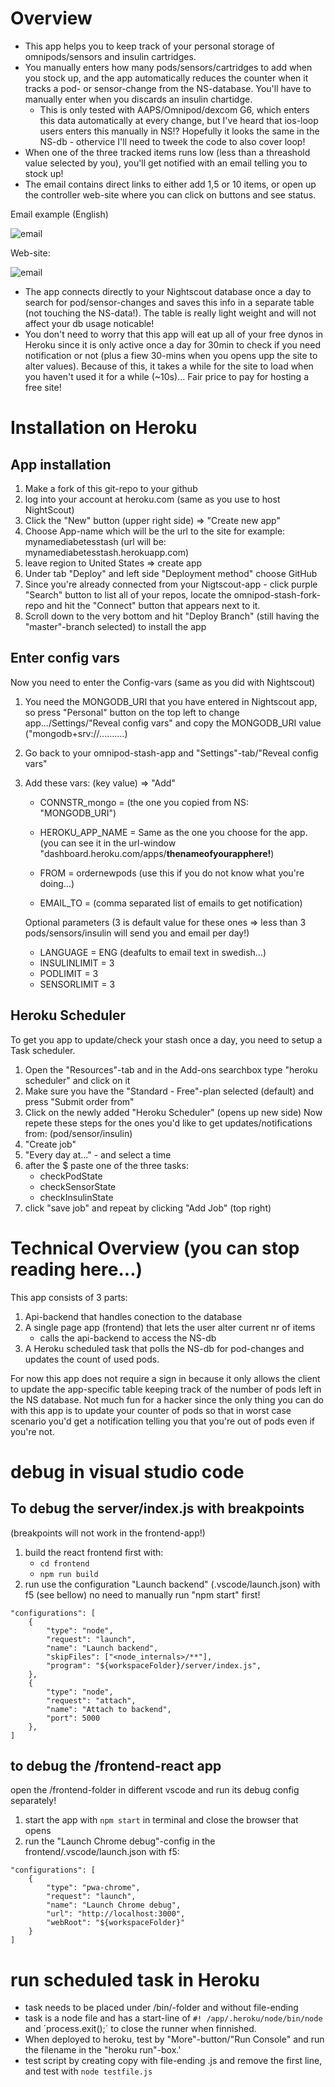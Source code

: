 # Overview
- This app helps you to keep track of your personal storage of omnipods/sensors and insulin cartridges.
- You manually enters how many pods/sensors/cartridges to add when you stock up, and the app automatically reduces the counter when it tracks a pod- or sensor-change from the NS-database. You'll have to manually enter when you discards an insulin chartidge.
    - This is only tested with AAPS/Omnipod/dexcom G6, which enters this data automatically at every change, but I've heard that ios-loop users enters this manually in NS!? Hopefully it looks the same in the NS-db - othervice I'll need to tweek the code to also cover loop! 
- When one of the three tracked items runs low (less than a threashold value selected by you), you'll get notified with an email telling you to stock up! 
- The email contains direct links to either add 1,5 or 10 items, or open up the controller web-site where you can click on buttons and see status. 

Email example (English)

![email](./Assets/email.png)

Web-site:

![email](./Assets/website.png)

- The app connects directly to your Nightscout database once a day to search for pod/sensor-changes and saves this info in a separate table (not touching the NS-data!). The table is really light weight and will not affect your db usage noticable!
- You don't need to worry that this app will eat up all of your free dynos in Heroku since it is only active once a day for 30min to check if you need notification or not (plus a fiew 30-mins when you opens upp the site to alter values). Because of this, it takes a while for the site to load when you haven't used it for a while (~10s)...
Fair price to pay for hosting a free site!



# Installation on Heroku
## App installation
1. Make a fork of this git-repo to your github
2. log into your account at heroku.com (same as you use to host NightScout)
3. Click the "New" button (upper right side) => "Create new app"
4. Choose App-name which will be the url to the site for example: mynamediabetesstash (url will be: mynamediabetesstash.herokuapp.com)
5. leave region to United States => create app
6. Under tab "Deploy" and left side "Deployment method" choose GitHub
7. Since you're already connected from your Nigtscout-app - click purple "Search" button to list all of your repos, locate the omnipod-stash-fork-repo and hit the "Connect" button that appears next to it.
8. Scroll down to the very bottom and hit "Deploy Branch" (still having the "master"-branch selected) to install the app

## Enter config vars
Now you need to enter the Config-vars (same as you did with Nightscout)
1. You need the MONGODB_URI that you have entered in Nightscout app, so press "Personal" button on the top left to change app.../Settings/"Reveal config vars" and copy the MONGODB_URI value ("mongodb+srv://..........)

2. Go back to your omnipod-stash-app and "Settings"-tab/"Reveal config vars" 
3. Add these vars: (key value) => "Add"
    - CONNSTR_mongo = (the one you copied from NS: "MONGODB_URI")
    - HEROKU_APP_NAME = Same as the one you choose for the app. (you can see it in the url-window "dashboard.heroku.com/apps/**thenameofyourapphere!**)

    - FROM = ordernewpods (use this if you do not know what you're doing...)
    - EMAIL_TO = (comma separated list of emails to get notification)

    Optional parameters (3 is default value for these ones => less than 3 pods/sensors/insulin will send you and email per day!)
    - LANGUAGE = ENG (deafults to email text in swedish...)
    - INSULINLIMIT = 3
    - PODLIMIT = 3
    - SENSORLIMIT = 3

## Heroku Scheduler
To get you app to update/check your stash once a day, you need to setup a Task scheduler.
1. Open the "Resources"-tab and in the Add-ons searchbox type "heroku scheduler" and click on it
2. Make sure you have the "Standard - Free"-plan selected (default) and press "Submit order from" 
3. Click on the newly added "Heroku Scheduler" (opens up new side)
Now repete these steps for the ones you'd like to get updates/notifications from: (pod/sensor/insulin)
4. "Create job"
5. "Every day at..." - and select a time 
6. after the $ paste one of the three tasks: 
    - checkPodState
    - checkSensorState
    - checkInsulinState
7. click "save job" and repeat by clicking "Add Job" (top right)



# Technical Overview (you can stop reading here...)
This app consists of 3 parts: 
1. Api-backend that handles conection to the database
2. A single page app (frontend) that lets the user alter current nr of items
    - calls the api-backend to access the NS-db
3. A Heroku scheduled task that polls the NS-db for pod-changes and updates the count of used pods. 

For now this app does not require a sign in because it only allows the client to update the app-specific table keeping track of the number of pods left in the NS database. Not much fun for a hacker since the only thing you can do with this app is to update your counter of pods so that in worst case scenario you'd get a notification telling you that you're out of pods even if you're not.  

# debug in visual studio code
## To debug the server/index.js with breakpoints
(breakpoints will not work in the frontend-app!)
1. build the react frontend first with: 
    - `cd frontend`
    - `npm run build` 
2. run use the configuration "Launch backend" (.vscode/launch.json) with f5 (see bellow) no need to manually run "npm start" first!
```
"configurations": [
    {
        "type": "node",
        "request": "launch",
        "name": "Launch backend",
        "skipFiles": ["<node_internals>/**"],
        "program": "${workspaceFolder}/server/index.js",
    },
    {
        "type": "node",
        "request": "attach",
        "name": "Attach to backend",
        "port": 5000
    },
]
```
## to debug the /frontend-react app 
open the /frontend-folder in different vscode and run its debug config separately!
1. start the app with `npm start` in terminal and close the browser that opens
2. run the "Launch Chrome debug"-config in the frontend/.vscode/launch.json with f5:
```
"configurations": [
    {
        "type": "pwa-chrome",
        "request": "launch",
        "name": "Launch Chrome debug",
        "url": "http://localhost:3000",
        "webRoot": "${workspaceFolder}"
    }
]
```
# run scheduled task in Heroku
- task needs to be placed under /bin/-folder and without file-ending
- task is a node file and has a start-line of `#! /app/.heroku/node/bin/node` and ´process.exit();´ to close the runner when finnished. 
- When deployed to heroku, test by "More"-button/"Run Console" and run the filename in the "heroku run"-box.'
- test script by creating copy with file-ending .js and remove the first line, and test with `node testfile.js`
